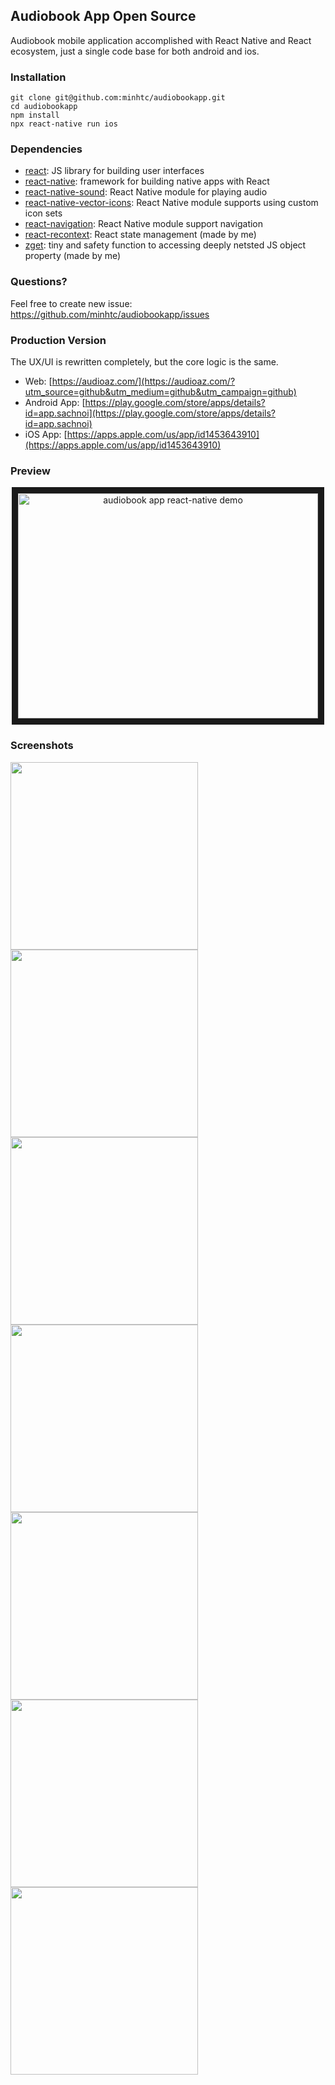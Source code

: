 ## Audiobook App Open Source

Audiobook mobile application accomplished with React Native and React ecosystem, just a single code base for both android and ios.

### Installation

    git clone git@github.com:minhtc/audiobookapp.git
    cd audiobookapp
    npm install
    npx react-native run ios

### Dependencies

- [react](https://github.com/facebook/react): JS library for building user interfaces
- [react-native](https://github.com/facebook/react-native): framework for building native apps with React
- [react-native-sound](https://github.com/zmxv/react-native-sound): React Native module for playing audio
- [react-native-vector-icons](https://github.com/oblador/react-native-vector-icons): React Native module supports using custom icon sets
- [react-navigation](https://github.com/react-navigation/react-navigation/): React Native module support navigation
- [react-recontext](https://github.com/minhtc/react-recontext): React state management (made by me)
- [zget](https://www.npmjs.com/package/zget): tiny and safety function to accessing deeply netsted JS object property (made by me)

### Questions?

Feel free to create new issue: https://github.com/minhtc/audiobookapp/issues

### Production Version

The UX/UI is rewritten completely, but the core logic is the same.

- Web: [https://audioaz.com/](https://audioaz.com/?utm_source=github&utm_medium=github&utm_campaign=github)
- Android App: [https://play.google.com/store/apps/details?id=app.sachnoi](https://play.google.com/store/apps/details?id=app.sachnoi)
- iOS App: [https://apps.apple.com/us/app/id1453643910](https://apps.apple.com/us/app/id1453643910)

### Preview

<center><a href="http://www.youtube.com/watch?feature=player_embedded&v=GT63VkgRins" target="_blank"><img src="http://img.youtube.com/vi/GT63VkgRins/0.jpg" alt="audiobook app react-native demo" width="480" height="360" border="10" /></a></center>

### Screenshots

<img src="https://raw.githubusercontent.com/minhtc/audiobookapp/master/screenshots/1.png" width="300"> <img src="https://raw.githubusercontent.com/minhtc/audiobookapp/master/screenshots/2.png" width="300">
<img src="https://raw.githubusercontent.com/minhtc/audiobookapp/master/screenshots/3.png" width="300"> <img src="https://raw.githubusercontent.com/minhtc/audiobookapp/master/screenshots/4.png" width="300"> <img src="https://raw.githubusercontent.com/minhtc/audiobookapp/master/screenshots/5.png" width="300"> <img src="https://raw.githubusercontent.com/minhtc/audiobookapp/master/screenshots/6.png" width="300"> <img src="https://raw.githubusercontent.com/minhtc/audiobookapp/master/screenshots/7.png" width="300">
